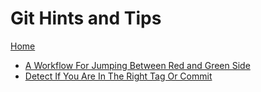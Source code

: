 # Git Hints and Tips


[Home](../index)

* [A Workflow For Jumping Between Red and Green Side](red-green-working.md)
* [Detect If You Are In The Right Tag Or Commit](git-commit-detect)
